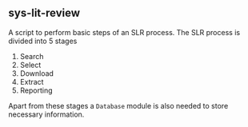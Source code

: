 ## sys-lit-review

A script to perform basic steps of an SLR process. The SLR process is divided into 5 stages

1. Search
2. Select
3. Download
4. Extract
5. Reporting

Apart from these stages a `Database` module is also needed to store necessary information.
